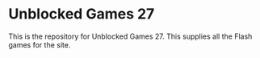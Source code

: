 # Unblocked Games 27
This is the repository for Unblocked Games 27.
This supplies all the Flash games for the site.
